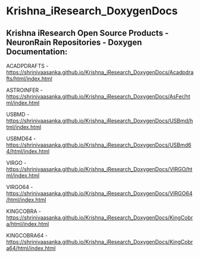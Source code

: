Krishna_iResearch_DoxygenDocs
=============================

Krishna iResearch Open Source Products - NeuronRain Repositories - Doxygen Documentation:
-----------------------------------------------------------------------------------------

ACADPDRAFTS - https://shrinivaasanka.github.io/Krishna_iResearch_DoxygenDocs/Acadpdrafts/html/index.html

ASTROINFER - https://shrinivaasanka.github.io/Krishna_iResearch_DoxygenDocs/AsFer/html/index.html

USBMD - https://shrinivaasanka.github.io/Krishna_iResearch_DoxygenDocs/USBmd/html/index.html

USBMD64 - https://shrinivaasanka.github.io/Krishna_iResearch_DoxygenDocs/USBmd64/html/index.html

VIRGO - https://shrinivaasanka.github.io/Krishna_iResearch_DoxygenDocs/VIRGO/html/index.html

VIRGO64 - https://shrinivaasanka.github.io/Krishna_iResearch_DoxygenDocs/VIRGO64/html/index.html

KINGCOBRA - https://shrinivaasanka.github.io/Krishna_iResearch_DoxygenDocs/KingCobra/html/index.html

KINGCOBRA64 - https://shrinivaasanka.github.io/Krishna_iResearch_DoxygenDocs/KingCobra64/html/index.html

